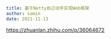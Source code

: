 ```yaml
title: 基于Netty自己动手实现Web框架
author: samin
date: 2021-11-13
```

https://zhuanlan.zhihu.com/p/36064672